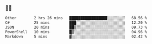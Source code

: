 ### 👨‍💻

<!--START_SECTION:waka-->

```txt
Other        2 hrs 26 mins   █████████████████░░░░░░░░   68.56 %
C#           25 mins         ███░░░░░░░░░░░░░░░░░░░░░░   12.20 %
JSON         20 mins         ██▒░░░░░░░░░░░░░░░░░░░░░░   09.73 %
PowerShell   10 mins         █▒░░░░░░░░░░░░░░░░░░░░░░░   04.96 %
Markdown     5 mins          ▓░░░░░░░░░░░░░░░░░░░░░░░░   02.42 %
```

<!--END_SECTION:waka-->
